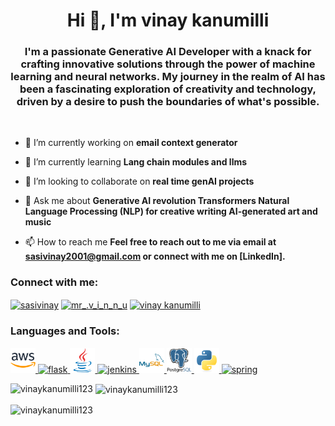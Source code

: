 <h1 align="center">Hi 👋, I'm vinay kanumilli</h1>
<h3 align="center">I'm a passionate Generative AI Developer with a knack for crafting innovative solutions through the power of machine learning and neural networks. My journey in the realm of AI has been a fascinating exploration of creativity and technology, driven by a desire to push the boundaries of what's possible.</h3>

<p align="left"> <a href="https://twitter.com/" target="blank"><img src="https://img.shields.io/twitter/follow/?logo=twitter&style=for-the-badge" alt="" /></a> </p>

- 🔭 I’m currently working on **email context generator**

- 🌱 I’m currently learning **Lang chain modules and llms**

- 👯 I’m looking to collaborate on **real time genAI projects**

- 💬 Ask me about **Generative AI revolution Transformers Natural Language Processing (NLP) for creative writing AI-generated art and music**

- 📫 How to reach me **Feel free to reach out to me via email at sasivinay2001@gmail.com or connect with me on [LinkedIn].**

<h3 align="left">Connect with me:</h3>
<p align="left">
<a href="https://linkedin.com/in/sasivinay" target="blank"><img align="center" src="https://raw.githubusercontent.com/rahuldkjain/github-profile-readme-generator/master/src/images/icons/Social/linked-in-alt.svg" alt="sasivinay" height="30" width="40" /></a>
<a href="https://instagram.com/mr_.v_i_n_n_u" target="blank"><img align="center" src="https://raw.githubusercontent.com/rahuldkjain/github-profile-readme-generator/master/src/images/icons/Social/instagram.svg" alt="mr_.v_i_n_n_u" height="30" width="40" /></a>
<a href="https://www.hackerrank.com/vinay kanumilli" target="blank"><img align="center" src="https://raw.githubusercontent.com/rahuldkjain/github-profile-readme-generator/master/src/images/icons/Social/hackerrank.svg" alt="vinay kanumilli" height="30" width="40" /></a>
</p>

<h3 align="left">Languages and Tools:</h3>
<p align="left"> <a href="https://aws.amazon.com" target="_blank" rel="noreferrer"> <img src="https://raw.githubusercontent.com/devicons/devicon/master/icons/amazonwebservices/amazonwebservices-original-wordmark.svg" alt="aws" width="40" height="40"/> </a> <a href="https://flask.palletsprojects.com/" target="_blank" rel="noreferrer"> <img src="https://www.vectorlogo.zone/logos/pocoo_flask/pocoo_flask-icon.svg" alt="flask" width="40" height="40"/> </a> <a href="https://www.java.com" target="_blank" rel="noreferrer"> <img src="https://raw.githubusercontent.com/devicons/devicon/master/icons/java/java-original.svg" alt="java" width="40" height="40"/> </a> <a href="https://www.jenkins.io" target="_blank" rel="noreferrer"> <img src="https://www.vectorlogo.zone/logos/jenkins/jenkins-icon.svg" alt="jenkins" width="40" height="40"/> </a> <a href="https://www.mysql.com/" target="_blank" rel="noreferrer"> <img src="https://raw.githubusercontent.com/devicons/devicon/master/icons/mysql/mysql-original-wordmark.svg" alt="mysql" width="40" height="40"/> </a> <a href="https://www.postgresql.org" target="_blank" rel="noreferrer"> <img src="https://raw.githubusercontent.com/devicons/devicon/master/icons/postgresql/postgresql-original-wordmark.svg" alt="postgresql" width="40" height="40"/> </a> <a href="https://www.python.org" target="_blank" rel="noreferrer"> <img src="https://raw.githubusercontent.com/devicons/devicon/master/icons/python/python-original.svg" alt="python" width="40" height="40"/> </a> <a href="https://spring.io/" target="_blank" rel="noreferrer"> <img src="https://www.vectorlogo.zone/logos/springio/springio-icon.svg" alt="spring" width="40" height="40"/> </a> </p>

<p><img align="left" src="https://github-readme-stats.vercel.app/api/top-langs?username=vinaykanumilli123&show_icons=true&locale=en&layout=compact" alt="vinaykanumilli123" /></p>

<p>&nbsp;<img align="center" src="https://github-readme-stats.vercel.app/api?username=vinaykanumilli123&show_icons=true&locale=en" alt="vinaykanumilli123" /></p>

<p><img align="center" src="https://github-readme-streak-stats.herokuapp.com/?user=vinaykanumilli123&" alt="vinaykanumilli123" /></p>

